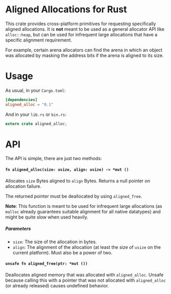 # Aligned Allocations for Rust

This crate provides cross-platform primitives for requesting specifically
aligned allocations. It is **not** meant to be used as a general allocator API
like `alloc::heap`, but can be used for infrequent large allocations that have a
specific alignment requirement.

For example, certain arena allocators can find the arena in which an object was
allocated by masking the address bits if the arena is aligned to its size.

# Usage

As usual, in your `Cargo.toml`:
```toml
[dependencies]
aligned_alloc = "0.1"
```

And in your `lib.rs` or `bin.rs`:
```rust
extern crate aligned_alloc;
```

# API

The API is simple, there are just two methods:

#### `fn aligned_alloc(size: usize, align: usize) -> *mut ()`

Allocates `size` Bytes aligned to `align` Bytes. Returns a null pointer on allocation failure.

The returned pointer must be deallocated by using `aligned_free`.

**Note**: This function is meant to be used for infrequent large allocations (as `malloc` already
guarantees suitable alignment for all native datatypes) and might be quite slow when used
heavily.

##### Parameters

 * `size`: The size of the allocation in bytes.
 * `align`: The alignment of the allocation (at least the size of `usize` on the current
   platform). Must also be a power of two.

#### `unsafe fn aligned_free(ptr: *mut ())`

Deallocates aligned memory that was allocated with `aligned_alloc`. Unsafe because calling this
with a pointer that was not allocated with `aligned_alloc` (or already released) causes
undefined behavior.
